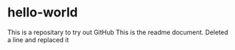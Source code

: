 # hello-world
This is a repositary to try out GitHub
This is the readme document. Deleted a line and replaced it
